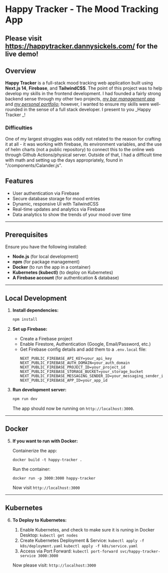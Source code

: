 # Happy Tracker - The Mood Tracking App  
  
## Please visit https://happytracker.dannysickels.com/ for the live demo!

## Overview

**Happy Tracker** is a full-stack mood tracking web application built using **Next.js 14**, **Firebase**, and **TailwindCSS**. The point of this project was to help develop my skills in the frontend development. I had founded a fairly strong backend sense through my other two projects, _[my bar management app](https://github.com/danielsickels/SmartBarLighting)_ and _[my personal portfolio](https://github.com/danielsickels/portfolio-website)_; however, I wanted to ensure my skills were well-rounded in the sense of a full stack developer. I present to you _Happy Tracker
_!  

### Difficulties  

One of my largest struggles was oddly not related to the reason for crafting it at all - it was working with firebase, its environment variables, and the use of helm charts (not a public repository) to connect this to the online web through Github Actions/physical server. Outside of that, I had a difficult time with math and setting up the days appropriately, found in "/components/Calander.js".

## Features

- User authentication via Firebase
- Secure database storage for mood entries
- Dynamic, responsive UI with TailwindCSS
- Real-time updates and analytics via Firebase
- Data analytics to show the trends of your mood over time

---

## **Prerequisites**

Ensure you have the following installed:

- **Node.js** (for local development)
- **npm** (for package management)
- **Docker** (to run the app in a container)
- **Kubernetes (kubectl)** (to deploy on Kubernetes)
- **A Firebase account** (for authentication & database)

---

## **Local Development**

1. **Install dependencies:**

   ```sh
   npm install

   ```

2. **Set up Firebase:**

   - Create a Firebase project
   - Enable Firestore, Authentication (Google, Email/Password, etc.)
   - Get Firebase config details and add them to a `.env.local` file:
     ```env
     NEXT_PUBLIC_FIREBASE_API_KEY=your_api_key
     NEXT_PUBLIC_FIREBASE_AUTH_DOMAIN=your_auth_domain
     NEXT_PUBLIC_FIREBASE_PROJECT_ID=your_project_id
     NEXT_PUBLIC_FIREBASE_STORAGE_BUCKET=your_storage_bucket
     NEXT_PUBLIC_FIREBASE_MESSAGING_SENDER_ID=your_messaging_sender_id
     NEXT_PUBLIC_FIREBASE_APP_ID=your_app_id
     ```

3. **Run development server:**

   ```sh
   npm run dev
   ```

   The app should now be running on `http://localhost:3000`.

---
## **Docker**

5. **If you want to run with Docker:**

   Containerize the app:

   ```
   docker build -t happy-tracker .
   ```

   Run the container:

   ```
   docker run -p 3000:3000 happy-tracker
   ```

   Now visit `http://localhost:3000`
  
---
## **Kubernetes**

6. **To Deploy to Kubernetes:**

   1. Enable Kubernetes, and check to make sure it is runing in Docker Desktop:
      `kubectl get nodes`
   2. Create Kubernetes Deployment & Service:
      `kubectl apply -f k8s/deployment.yaml`
      `kubectl apply -f k8s/service.yaml`
   3. Access via Port Forward:
      `kubectl port-forward svc/happy-tracker-service 3000:3000`

   Now please visit: `http://localhost:3000`
